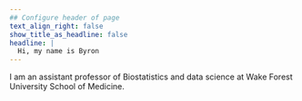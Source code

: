 ```yaml
---
## Configure header of page
text_align_right: false
show_title_as_headline: false
headline: |
  Hi, my name is Byron
---
```


<!-- this is a subheadline -->
I am an assistant professor of Biostatistics and data science at Wake Forest University School of Medicine.  

